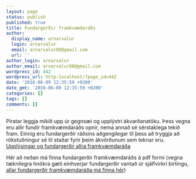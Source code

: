 ```yaml
---
layout: page
status: publish
published: true
title: Fundargerðir framkvæmdaráðs
author:
  display_name: arnarvalur
  login: arnarvalur
  email: arnarvalur88@gmail.com
  url: ''
author_login: arnarvalur
author_email: arnarvalur88@gmail.com
wordpress_id: 442
wordpress_url: http:localhost/?page_id=442
date: '2016-06-09 12:35:59 +0200'
date_gmt: '2016-06-09 12:35:59 +0200'
categories: []
tags: []
comments: []
---
```

<p>Píratar leggja mikið upp úr gegnsæi og upplýstri ákvarðanatöku. Þess vegna eru allir fundir framkvæmdaráðs opnir, nema annað sé sérstaklega tekið fram. Einnig eru fundargerðir ráðsins aðgengilegar til þess að tryggja að rökstuðningur sé til staðar fyrir þeim ákvörðunum sem teknar eru.<br />
<a href="http:localhost/um-pirata/bokhald-og-rekstur/framkvaemdarad/framkvaemdarad-fyrri-ara/">Upplýsingar og fundargerðir allra framkvæmdaráða</a></p>
<p>Hér að neðan má finna fundargerðir framkvæmdaráðs á pdf formi (vegna tæknilegra hnökra gæti einhverjar fundargerðir vantað úr sjálfvirkri birtingu, <a href="http:localhost/um-pirata/bokhald-og-rekstur/framkvaemdarad/framkvaemdarad-fyrri-ara/">allar fundargerðir framkvæmdaráða má finna hér</a>)<br />
<!--</p>
<h3>2016-2017</h3>
<ul>
<li><a href="http:localhost/wp-content/uploads/2016/08/Framkvæmdaráð04082016.pdf">Fundur framkvæmdaráðs 4. ágúst 2016</a></li>
<li><a href="http:localhost/wp-content/uploads/2016/07/Framkvæmdaráð21072016.pdf">Fundur framkvæmdaráðs 21. júlí 2016</a></li>
<li><a href="/fundargerdir/framkvaemdarad/fundargerd-framkvaemdarads-18-juli-2016/">Fundur framkvæmdaráðs 18. júlí 2016</a></li>
<li><a href="http:localhost/wp-content/uploads/2016/06/Framkvæmdaráð11072016.pdf">Fundur framkvæmdaráðs 11. júlí 2016</a></li>
<li><a href="http:localhost/wp-content/uploads/2016/07/Framkvæmdaráð04072016.pdf">Fundur framkvæmdaráðs 4. júlí 2016</a></li>
<li><a href="http:localhost/wp-content/uploads/2016/07/Framkvæmdaráð30062016.pdf">Fundur framkvæmdaráðs 30. júní 2016</a></li>
<li><a href="http:localhost/wp-content/uploads/2016/07/Framkvæmdaráð04072016.pdf">Fundur framkvæmdaráðs 4. júlí 2016</a></li>
</ul>
<p>--></p>
